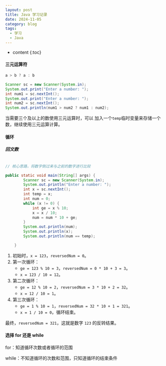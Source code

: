 ```yaml
---
layout: post
title: Java 学习记录
date: 2024-11-05
category: blog
tags:
  - 学习
  - Java
---
```

* content
{:toc}


#### 三元运算符

```java
a > b ? a : b

Scanner sc = new Scanner(System.in);  
System.out.print("Enter a number: ");  
int num1 = sc.nextInt();  
System.out.print("Enter a number: ");  
int num2 = sc.nextInt();  
System.out.println(num1 > num2 ? num1 : num2);
```

当需要三个及以上的数使用三元运算时，可以 加入一个`temp`临时变量来存储一个数，继续使用三元运算计算。



#### 循环

##### 回文数

```java

// 核心思路，将数字倒过来与之前的数字进行比较

public static void main(String[] args) {
        Scanner sc = new Scanner(System.in);
        System.out.println("Enter a number: ");
        int x = sc.nextInt();
        int temp = x;
        int num = 0;
        while (x != 0) {
            int ge = x % 10;
            x = x / 10;
            num = num * 10 + ge;
        }
        System.out.println(num);
        System.out.println(x);
        System.out.println(num == temp);

    }

```

1. 初始时，`x = 123`，`reversedNum = 0`。
2. 第一次循环：
   - `ge = 123 % 10 = 3`，`reversedNum = 0 * 10 + 3 = 3`。
   - `x = 123 / 10 = 12`。
3. 第二次循环：
   - `ge = 12 % 10 = 2`，`reversedNum = 3 * 10 + 2 = 32`。
   - `x = 12 / 10 = 1`。
4. 第三次循环：
   - `ge = 1 % 10 = 1`，`reversedNum = 32 * 10 + 1 = 321`。
   - `x = 1 / 10 = 0`，循环结束。

最终，`reversedNum = 321`，这就是数字 `123` 的反转结果。

#### 选择 for 还是 while

for：知道循环次数或者循环的范围

while：不知道循环的次数和范围，只知道循环的结束条件



